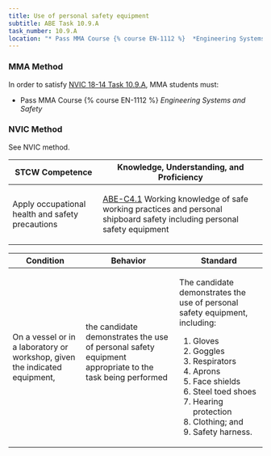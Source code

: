 ```yaml
---
title: Use of personal safety equipment
subtitle: ABE Task 10.9.A 
task_number: 10.9.A
location: "* Pass MMA Course {% course EN-1112 %}  *Engineering Systems and Safety*" 
---
```



### MMA Method

In order to satisfy  [NVIC 18-14  Task  10.9.A]({{site.baseurl}}/assets/images/nvic-18-14.pdf), MMA students must:

* Pass MMA Course {% course EN-1112 %}  *Engineering Systems and Safety*


### NVIC Method

<a onclick="togglevisibility('nvic_methods')" >See NVIC method.</a>

<div id='nvic_methods' class='hide'>

<table>
<thead>
<tr>
<th class='forty'> STCW Competence </th>
<th class='sixty'> Knowledge, Understanding, and Proficiency </th>
</tr>
</thead>




<tbody>
<tr><td markdown='1'>

Apply occupational health and safety precautions

</td><td markdown='1'>

[ABE-C4.1](../../tables/35.html#ABE-C4.1) Working knowledge of safe working practices and personal shipboard safety including personal safety equipment

</td></tr>


</tbody>
</table>


<table>
<thead>
<tr><th class='twenty'>  Condition </th><th class='twenty'> Behavior </th><th  class='sixty'>Standard </th></tr>
</thead>
<tbody >



<tr><td markdown='1'>

On a vessel or in a laboratory or workshop, given the indicated equipment,

</td><td markdown='1'>

the candidate demonstrates the use of personal safety equipment appropriate to the task being performed

<br>

<div class="tooltip">
<span class="tooltiptext">
</span>
</div>


</td><td markdown='1'>

The candidate demonstrates the use of personal safety equipment, including: 

1. Gloves
2. Goggles
3. Respirators
4. Aprons
5. Face shields
6. Steel toed shoes
7. Hearing protection
8. Clothing; and 
9. Safety harness.

</td></tr>
</tbody>
</table>
</div>
